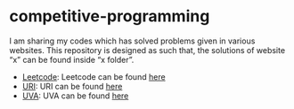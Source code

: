 # competitive-programming
I am sharing my codes which has solved problems given in various websites. This repository is designed as such that, the solutions of website “x” can be found inside “x folder”.

* [Leetcode](https://github.com/minhajul-karim/competitive-programming/tree/master/leetcode): Leetcode can be found [here](https://leetcode.com/)
* [URI](https://github.com/minhajul-karim/competitive-programming/tree/master/URI): URI can be found [here](https://www.urionlinejudge.com.br/)
* [UVA](https://github.com/minhajul-karim/competitive-programming/tree/master/uva): UVA can be found [here](https://uva.onlinejudge.org/)
